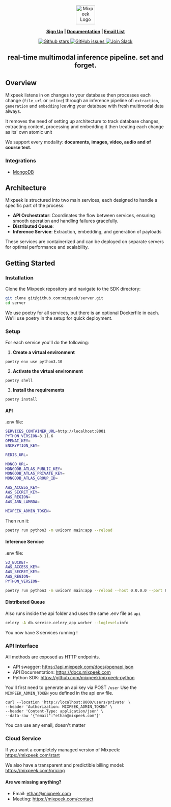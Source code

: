 <p align="center">
  <img height="60" src="https://mixpeek.com/static/img/logo-dark.png" alt="Mixpeek Logo">
</p>
<p align="center">
<strong><a href="https://mixpeek.com/start">Sign Up</a> | <a href="https://docs.mixpeek.com/">Documentation</a> | <a href="https://learn.mixpeek.com">Email List</a>
</strong>
</p>

<p align="center">
    <a href="https://github.com/mixpeek/server/stargazers">
        <img src="https://img.shields.io/github/stars/mixpeek/server.svg?style=flat&color=yellow" alt="Github stars"/>
    </a>
    <a href="https://github.com/mixpeek/mixpeek-python/issues">
        <img src="https://img.shields.io/github/issues/mixpeek/server.svg?style=flat&color=success" alt="GitHub issues"/>
    </a>
    <a href="https://join.slack.com/t/mixpeek/shared_invite/zt-2edc3l6t2-H8VxHFAIl0cnpqDmyFGt0A">
        <img src="https://img.shields.io/badge/slack-join-green.svg?logo=slack" alt="Join Slack"/>
    </a>
</p>

<h2 align="center">
    <b>real-time multimodal inference pipeline. set and forget.</b>
</h2>

## Overview

Mixpeek listens in on changes to your database then processes each change (`file_url` or `inline`) through an inference pipeline of: `extraction`, `generation` and `embedding` leaving your database with fresh multimodal data always.

It removes the need of setting up architecture to track database changes, extracting content, processing and embedding it then treating each change as its' own atomic unit

We support every modality: **documents, images, video, audio and of course text.**

### Integrations

- [MongoDB](https://mixpeek.com/integrations/mongodb)

## Architecture

Mixpeek is structured into two main services, each designed to handle a specific part of the process:

- **API Orchestrator**: Coordinates the flow between services, ensuring smooth operation and handling failures gracefully.
- **Distributed Queue**:
- **Inference Service**: Extraction, embedding, and generation of payloads

These services are containerized and can be deployed on separate servers for optimal performance and scalability.

## Getting Started

### Installation

Clone the Mixpeek repository and navigate to the SDK directory:

```bash
git clone git@github.com:mixpeek/server.git
cd server
```

We use poetry for all services, but there is an optional Dockerfile in each. We'll use poetry in the setup for quick deployment.

### Setup

For each service you'll do the following:

1. **Create a virtual environment**

```
poetry env use python3.10
```

2. **Activate the virtual environment**

```
poetry shell
```

3. **Install the requirements**

```
poetry install
```

#### API

.env file:

```bash
SERVICES_CONTAINER_URL=http://localhost:8001
PYTHON_VERSION=3.11.6
OPENAI_KEY=
ENCRYPTION_KEY=

REDIS_URL=

MONGO_URL=
MONGODB_ATLAS_PUBLIC_KEY=
MONGODB_ATLAS_PRIVATE_KEY=
MONGODB_ATLAS_GROUP_ID=

AWS_ACCESS_KEY=
AWS_SECRET_KEY=
AWS_REGION=
AWS_ARN_LAMBDA=

MIXPEEK_ADMIN_TOKEN=
```

Then run it:

```bash
poetry run python3 -m uvicorn main:app --reload
```

#### Inference Service

.env file:

```bash
S3_BUCKET=
AWS_ACCESS_KEY=
AWS_SECRET_KEY=
AWS_REGION=
PYTHON_VERSION=
```

```bash
poetry run python3 -m uvicorn main:app --reload --host 0.0.0.0 --port 8001
```

#### Distributed Queue

Also runs inside the api folder and uses the same .env file as `api`

```bash
celery -A db.service.celery_app worker --loglevel=info
```

You now have 3 services running !

### API Interface

All methods are exposed as HTTP endpoints.

- API swagger: https://api.mixpeek.com/docs/openapi.json
- API Documentation: https://docs.mixpeek.com
- Python SDK: https://github.com/mixpeek/mixpeek-python

You'll first need to generate an api key via POST `/user`
Use the `MIXPEEK_ADMIN_TOKEN` you defined in the api env file.

```curl
curl --location 'http://localhost:8000/users/private' \
--header 'Authorization: MIXPEEK_ADMIN_TOKEN' \
--header 'Content-Type: application/json' \
--data-raw '{"email":"ethan@mixpeek.com"}'
```

You can use any email, doesn't matter

### Cloud Service

If you want a completely managed version of Mixpeek: https://mixpeek.com/start

We also have a transparent and predictible billing model: https://mixpeek.com/pricing

#### Are we missing anything?

- Email: ethan@mixpeek.com
- Meeting: https://mixpeek.com/contact
